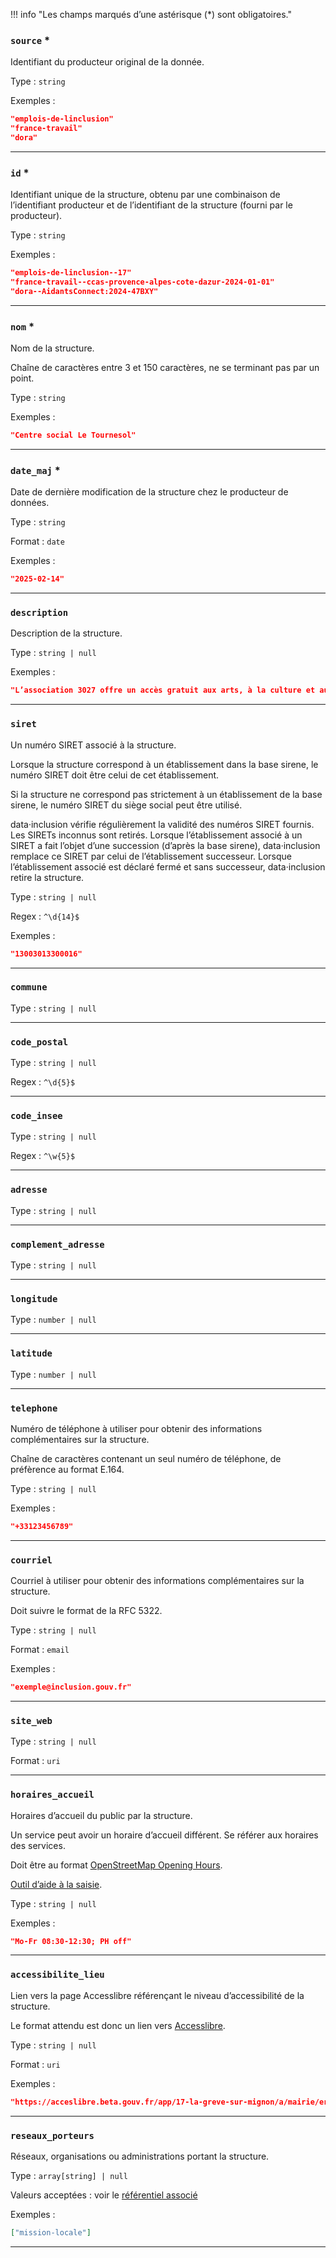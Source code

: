 !!! info "Les champs marqués d’une astérisque (*) sont obligatoires."



### `source` *

Identifiant du producteur original de la donnée.



Type : `string`










Exemples :

```json
"emplois-de-linclusion"
"france-travail"
"dora"

```

---

### `id` *

Identifiant unique de la structure, obtenu par une combinaison de l’identifiant producteur et de l’identifiant de la structure (fourni par le producteur).



Type : `string`










Exemples :

```json
"emplois-de-linclusion--17"
"france-travail--ccas-provence-alpes-cote-dazur-2024-01-01"
"dora--AidantsConnect:2024-47BXY"

```

---

### `nom` *

Nom de la structure.

Chaîne de caractères entre 3 et 150 caractères, ne se terminant pas par un point.



Type : `string`










Exemples :

```json
"Centre social Le Tournesol"

```

---

### `date_maj` *

Date de dernière modification de la structure chez le producteur de données.



Type : `string`



Format : `date`






Exemples :

```json
"2025-02-14"

```

---

### `description`

Description de la structure.



Type : `string | null`










Exemples :

```json
"L’association 3027 offre un accès gratuit aux arts, à la culture et au sport pour toutes et tous sans distinction et en priorité aux personnes en situation de précarité et d’isolement."

```

---

### `siret`

Un numéro SIRET associé à la structure.

Lorsque la structure correspond à un établissement dans la base sirene, le numéro SIRET doit être celui de cet établissement.

Si la structure ne correspond pas strictement à un établissement de la base sirene, le numéro SIRET du siège social peut être utilisé.

data·inclusion vérifie régulièrement la validité des numéros SIRET fournis. Les SIRETs inconnus sont retirés. Lorsque l’établissement associé à un SIRET a fait l’objet d’une succession (d’après la base sirene), data·inclusion remplace ce SIRET par celui de l’établissement successeur. Lorsque l’établissement associé est déclaré fermé et sans successeur, data·inclusion retire la structure.



Type : `string | null`





Regex : `^\d{14}$`




Exemples :

```json
"13003013300016"

```

---

### `commune`





Type : `string | null`










---

### `code_postal`





Type : `string | null`





Regex : `^\d{5}$`




---

### `code_insee`





Type : `string | null`





Regex : `^\w{5}$`




---

### `adresse`





Type : `string | null`










---

### `complement_adresse`





Type : `string | null`










---

### `longitude`





Type : `number | null`










---

### `latitude`





Type : `number | null`










---

### `telephone`

Numéro de téléphone à utiliser pour obtenir des informations complémentaires sur la structure.

Chaîne de caractères contenant un seul numéro de téléphone, de préfèrence au format E.164.



Type : `string | null`










Exemples :

```json
"+33123456789"

```

---

### `courriel`

Courriel à utiliser pour obtenir des informations complémentaires sur la structure.

Doit suivre le format de la RFC 5322.



Type : `string | null`



Format : `email`






Exemples :

```json
"exemple@inclusion.gouv.fr"

```

---

### `site_web`





Type : `string | null`



Format : `uri`






---

### `horaires_accueil`

Horaires d’accueil du public par la structure.

Un service peut avoir un horaire d’accueil différent. Se référer aux horaires des services.

Doit être au format [OpenStreetMap Opening Hours](https://wiki.openstreetmap.org/wiki/FR:Key:opening_hours).

[Outil d’aide à la saisie](https://projets.pavie.info/yohours/).



Type : `string | null`










Exemples :

```json
"Mo-Fr 08:30-12:30; PH off"

```

---

### `accessibilite_lieu`

Lien vers la page Accesslibre référençant le niveau d’accessibilité de la structure.

Le format attendu est donc un lien vers [Accesslibre](https://acceslibre.beta.gouv.fr/).



Type : `string | null`



Format : `uri`






Exemples :

```json
"https://acceslibre.beta.gouv.fr/app/17-la-greve-sur-mignon/a/mairie/erp/mairie-la-greve-sur-mignon/"

```

---

### `reseaux_porteurs`

Réseaux, organisations ou administrations portant la structure.



Type : `array[string] | null`









Valeurs acceptées : voir le [référentiel associé](referentiels/reseaux_porteurs.md)



Exemples :

```json
["mission-locale"]

```

---
